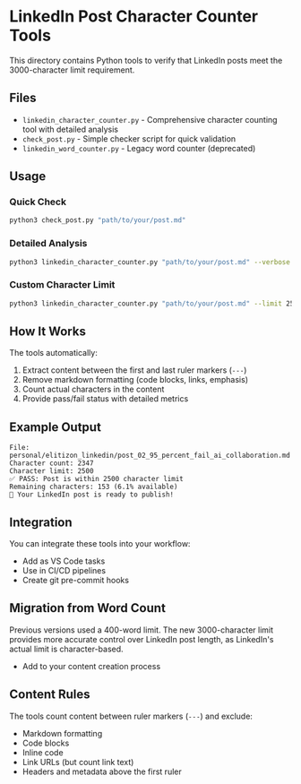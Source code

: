 # LinkedIn Post Character Counter Tools

This directory contains Python tools to verify that LinkedIn posts meet the 3000-character limit requirement.

## Files

- `linkedin_character_counter.py` - Comprehensive character counting tool with detailed analysis
- `check_post.py` - Simple checker script for quick validation
- `linkedin_word_counter.py` - Legacy word counter (deprecated)

## Usage

### Quick Check
```bash
python3 check_post.py "path/to/your/post.md"
```

### Detailed Analysis
```bash
python3 linkedin_character_counter.py "path/to/your/post.md" --verbose
```

### Custom Character Limit
```bash
python3 linkedin_character_counter.py "path/to/your/post.md" --limit 2500
```

## How It Works

The tools automatically:
1. Extract content between the first and last ruler markers (`---`)
2. Remove markdown formatting (code blocks, links, emphasis)
3. Count actual characters in the content
4. Provide pass/fail status with detailed metrics

## Example Output

```
File: personal/elitizon_linkedin/post_02_95_percent_fail_ai_collaboration.md
Character count: 2347
Character limit: 2500
✅ PASS: Post is within 2500 character limit
Remaining characters: 153 (6.1% available)
🎉 Your LinkedIn post is ready to publish!
```

## Integration

You can integrate these tools into your workflow:
- Add as VS Code tasks
- Use in CI/CD pipelines
- Create git pre-commit hooks

## Migration from Word Count

Previous versions used a 400-word limit. The new 3000-character limit provides more accurate control over LinkedIn post length, as LinkedIn's actual limit is character-based.
- Add to your content creation process

## Content Rules

The tools count content between ruler markers (`---`) and exclude:
- Markdown formatting
- Code blocks
- Inline code
- Link URLs (but count link text)
- Headers and metadata above the first ruler
